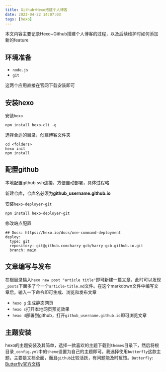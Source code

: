 ```yaml
---
title: Github+Hexo搭建个人博客
date: 2023-04-22 14:07:03
tags: [hexo]
---
```


本文内容主要记录Hexo+Github搭建个人博客的过程，以及后续维护时如何添加新的feature

## 环境准备

* `node.js`
* `git`

这两个应用直接在官网下载安装即可

## 安装hexo

安装`hexo`

```
npm install hexo-cli -g
```

选择合适的目录，创建博客文件夹<folders>

```
cd <folders>
hexo init
npm install
```

## 配置github

本地配置github ssh连接，方便自动部署，具体过程略

新建仓库，仓库名必须为**github_username.github.io**

安装`hexo-deployer-git`

```
npm install hexo-deployer-git
```

修改站点配置

```
## Docs: https://hexo.io/docs/one-command-deployment
deploy:
  type: git
  repository: git@github.com:harry-gcb/harry-gcb.github.io.git
  branch: main
```

## 文章编写与发布

在根目录输入`hexo new post "article title"`即可新建一篇文章，此时可以发现`_posts`下面多了个一个`article-title.md`文件。在这个markdown文件中编写文章后，输入一下命令即可生成、浏览和发布文章

* `hexo g` 生成静态网页
* `hexo s`打开本地网页预览效果
* `hexo d`部署到github，打开`github_username.github.io`即可浏览文章

## 主题安装

hexo的主题安装及其简单，选择一款喜欢的主题下载到`themes`目录下，然后将根目录`_config.yml`中的`theme`设置为自己的主题即可。我选择使用`butterfly`这款主题，主要是文档全面，而且`github`比较活跃，有问题能及时反馈。`Butterfly`: [Butterfly官方文档](https://butterfly.js.org/)

### 

